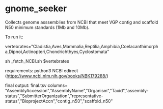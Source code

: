 # gnome_seeker
 
Collects genome asssemblies from NCBI that meet VGP contig and scaffold N50 minimum standards (1Mb and 10Mb).

To run it:

vertebrates="Cladistia,Aves,Mammalia,Reptilia,Amphibia,Coelacanthimorpha,Dipnoi,Actinopteri,Chondrichthyes,Cyclostomata"

sh _fetch_NCBI.sh $vertebrates

requirements:
python3
NCBI edirect (https://www.ncbi.nlm.nih.gov/books/NBK179288/)

final output: final.tsv
columns= "AssemblyAccession","AssemblyName","Organism","Taxid","assembly-status","SubmitterOrganization","representative-status","BioprojectAccn","contig_n50","scaffold_n50"
